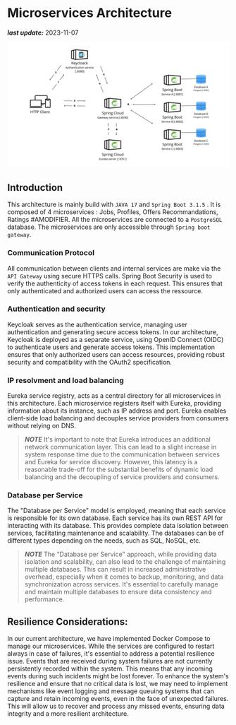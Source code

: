 # Microservices Architecture

**_last update:_** 2023-11-07

<img alt="logo" src="./assets/shema_microservices.jpg"  />

## Introduction

This architecture is mainly build with `JAVA 17` and `Spring Boot 3.1.5` . It is composed of 4 microservices : Jobs, Profiles, Offers Recommandations, Ratings #AMODIFIER. All the microservices are connected to a `PostgreSQL` database. The microservices are only accessible through `Spring boot gateway`.

### Communication Protocol

All communication between clients and internal services are make via the `API Gateway` using secure HTTPS calls. Spring Boot Security is used to verify the authenticity of access tokens in each request. This ensures that only authenticated and authorized users can access the ressource.

### Authentication and security

Keycloak serves as the authentication service, managing user authentication and generating secure access tokens. In our architecture, Keycloak is deployed as a separate service, using OpenID Connect (OIDC) to authenticate users and generate access tokens. This implementation ensures that only authorized users can access resources, providing robust security and compatibility with the OAuth2 specification.

### IP resolvment and load balancing

Eureka service registry, acts as a central directory for all microservices in this architecture. Each microservice registers itself with Eureka, providing information about its instance, such as IP address and port. Eureka enables client-side load balancing and decouples service providers from consumers without relying on DNS.

> **_NOTE_**
> It's important to note that Eureka introduces an additional network communication layer. This can lead to a slight increase in system response time due to the communication between services and Eureka for service discovery. However, this latency is a reasonable trade-off for the substantial benefits of dynamic load balancing and the decoupling of service providers and consumers.

### Database per Service

The "Database per Service" model is employed, meaning that each service is responsible for its own database. Each service has its own REST API for interacting with its database. This provides complete data isolation between services, facilitating maintenance and scalability. The databases can be of different types depending on the needs, such as SQL, NoSQL, etc.

> **_NOTE_**
> The "Database per Service" approach, while providing data isolation and scalability, can also lead to the challenge of maintaining multiple databases. This can result in increased administrative overhead, especially when it comes to backup, monitoring, and data synchronization across services. It's essential to carefully manage and maintain multiple databases to ensure data consistency and performance.

## Resilience Considerations:

In our current architecture, we have implemented Docker Compose to manage our microservices. While the services are configured to restart always in case of failures, it's essential to address a potential resilience issue. Events that are received during system failures are not currently persistently recorded within the system. This means that any incoming events during such incidents might be lost forever. To enhance the system's resilience and ensure that no critical data is lost, we may need to implement mechanisms like event logging and message queuing systems that can capture and retain incoming events, even in the face of unexpected failures. This will allow us to recover and process any missed events, ensuring data integrity and a more resilient architecture.
